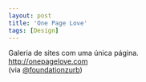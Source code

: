 ```yaml
---
layout: post
title: 'One Page Love'
tags: [Design]
---
```


Galeria de sites com uma única página.<br>
<http://onepagelove.com><br>
(via [@foundationzurb](https://twitter.com/foundationzurb/status/444533434199715841))
